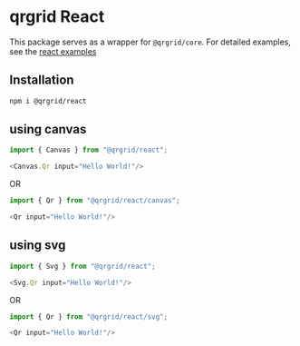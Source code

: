 # qrgrid React

This package serves as a wrapper for `@qrgrid/core`. For detailed examples, see the [react examples](https://github.com/yadav-saurabh/qrgrid/tree/main/examples/react)

## Installation

```bash
npm i @qrgrid/react
```

## using canvas

```javascript
import { Canvas } from "@qrgrid/react";

<Canvas.Qr input="Hello World!"/>
```

OR

```javascript
import { Qr } from "@qrgrid/react/canvas";

<Qr input="Hello World!"/>
```

## using svg

```javascript
import { Svg } from "@qrgrid/react";

<Svg.Qr input="Hello World!"/>
```

OR

```javascript
import { Qr } from "@qrgrid/react/svg";

<Qr input="Hello World!"/>
```
